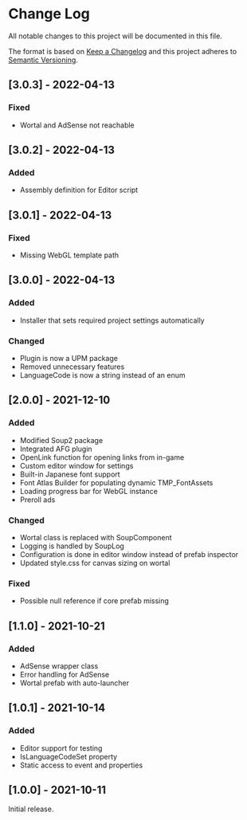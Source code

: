 ﻿# Change Log
All notable changes to this project will be documented in this file.

The format is based on [Keep a Changelog](http://keepachangelog.com/)
and this project adheres to [Semantic Versioning](http://semver.org/).

## [3.0.3] - 2022-04-13
### Fixed
- Wortal and AdSense not reachable

## [3.0.2] - 2022-04-13
### Added
- Assembly definition for Editor script

## [3.0.1] - 2022-04-13
### Fixed
- Missing WebGL template path

## [3.0.0] - 2022-04-13
### Added
- Installer that sets required project settings automatically

### Changed
- Plugin is now a UPM package
- Removed unnecessary features
- LanguageCode is now a string instead of an enum

## [2.0.0] - 2021-12-10

### Added

- Modified Soup2 package
- Integrated AFG plugin
- OpenLink function for opening links from in-game
- Custom editor window for settings
- Built-in Japanese font support
- Font Atlas Builder for populating dynamic TMP_FontAssets
- Loading progress bar for WebGL instance
- Preroll ads

### Changed

- Wortal class is replaced with SoupComponent
- Logging is handled by SoupLog
- Configuration is done in editor window instead of prefab inspector
- Updated style.css for canvas sizing on wortal

### Fixed

- Possible null reference if core prefab missing

## [1.1.0] - 2021-10-21

### Added

- AdSense wrapper class
- Error handling for AdSense
- Wortal prefab with auto-launcher

## [1.0.1] - 2021-10-14

### Added

- Editor support for testing
- IsLanguageCodeSet property
- Static access to event and properties

## [1.0.0] - 2021-10-11

Initial release.
